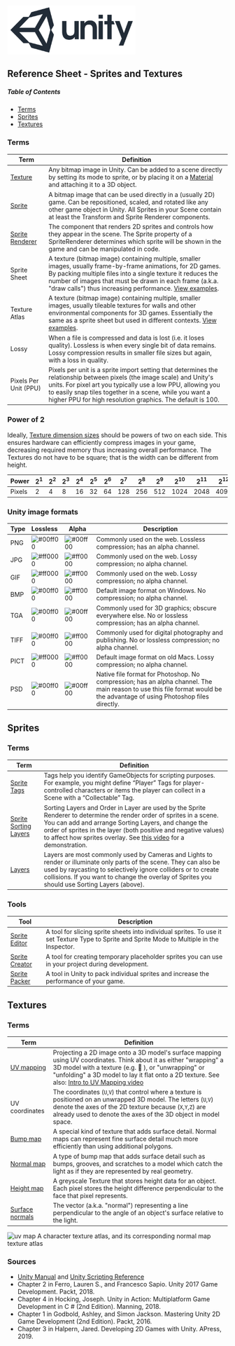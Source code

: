 

![unity logo](images/unity-logo-293w.png)

## Reference Sheet - Sprites and Textures


##### Table of Contents  
- [Terms](#terms)
- [Sprites](#sprites)
- [Textures](#textures)



### Terms

Term | Definition
--- | ---
[Texture](https://docs.unity3d.com/Manual/Textures.html) | Any bitmap image in Unity. Can be added to a scene directly by setting its mode to sprite, or by placing it on a [Material](https://docs.unity3d.com/Manual/Materials.html) and attaching it to a 3D object.
[Sprite](https://docs.unity3d.com/Manual/Sprites.html) | A bitmap image that can be used directly in a (usually 2D) game. Can be repositioned, scaled, and rotated like any other game object in Unity. All Sprites in your Scene contain at least the Transform and Sprite Renderer components. 
[Sprite Renderer](https://docs.unity3d.com/Manual/class-SpriteRenderer.html) | The component that renders 2D sprites and controls how they appear in the scene. The Sprite property of a SpriteRenderer determines which sprite will be shown in the game and can be manipulated in code.
Sprite Sheet | A texture (bitmap image) containing multiple, smaller images, usually frame-by-frame animations, for 2D games. By packing multiple files into a single texture it reduces the number of images that must be drawn in each frame (a.k.a. "draw calls") thus increasing performance. [View examples](https://www.google.com/search?q=sprite+sheet&safe=off&tbm=isch).
Texture Atlas | A texture (bitmap image) containing multiple, smaller images, usually tileable textures for walls and other environmental components for 3D games. Essentially the same as a sprite sheet but used in different contexts. [View examples](https://www.google.com/search?q=texture+atlas&safe=off&tbm=isch).
Lossy | When a file is compressed and data is lost (i.e. it loses quality). Lossless is when every single bit of data remains. Lossy compression results in smaller file sizes but again, with a loss in quality.
Pixels Per Unit (PPU) | Pixels per unit is a sprite import setting that determines the relationship between pixels (the image scale) and Unity's units. For pixel art you typically use a low PPU, allowing you to easily snap tiles together in a scene, while you want a higher PPU for high resolution graphics. The default is 100. 



### Power of 2

Ideally, [Texture dimension sizes](https://docs.unity3d.com/Manual/ImportingTextures.html#TextureSizes) should be powers of two on each side. This ensures hardware can efficiently compress images in your game, decreasing required memory thus increasing overall performance. The Textures do not have to be square; that is the width can be different from height. 

Power | 2<sup>1</sup> | 2<sup>2</sup> | 2<sup>3</sup> | 2<sup>4</sup> | 2<sup>5</sup> | 2<sup>6</sup> | 2<sup>7</sup> | 2<sup>8</sup> | 2<sup>9</sup> | 2<sup>10</sup> | 2<sup>11</sup> | 2<sup>12</sup>
--- | --- | --- | --- | --- | --- | --- | --- | --- | --- | --- | --- | ---
Pixels | 2 | 4 | 8 | 16 | 32 | 64 | 128 | 256 | 512 | 1024 | 2048 | 4096





### Unity image formats

Type | Lossless | Alpha | Description
--- | :--- | --- | ---
PNG | ![#00ff00](https://placehold.it/15/00ff00/000000?text=+) | ![#00ff00](https://placehold.it/15/00ff00/000000?text=+) | Commonly used on the web. Lossless compression; has an alpha channel.
JPG | ![#ff0000](https://placehold.it/15/ff0000/000000?text=+) | ![#ff0000](https://placehold.it/15/ff0000/000000?text=+) | Commonly used on the web. Lossy compression; no alpha channel.
GIF | ![#ff0000](https://placehold.it/15/ff0000/000000?text=+) | ![#ff0000](https://placehold.it/15/ff0000/000000?text=+) | Commonly used on the web. Lossy compression; no alpha channel.
BMP | ![#00ff00](https://placehold.it/15/00ff00/000000?text=+) | ![#ff0000](https://placehold.it/15/ff0000/000000?text=+) | Default image format on Windows. No compression; no alpha channel.
TGA | ![#00ff00](https://placehold.it/15/00ff00/000000?text=+) | ![#00ff00](https://placehold.it/15/00ff00/000000?text=+) | Commonly used for 3D graphics; obscure everywhere else. No or lossless compression; has an alpha channel.
TIFF | ![#00ff00](https://placehold.it/15/00ff00/000000?text=+) | ![#ff0000](https://placehold.it/15/ff0000/000000?text=+) | Commonly used for digital photography and publishing. No or lossless compression; no alpha channel.
PICT | ![#ff0000](https://placehold.it/15/ff0000/000000?text=+) | ![#ff0000](https://placehold.it/15/ff0000/000000?text=+) | Default image format on old Macs. Lossy compression; no alpha channel.
PSD | ![#00ff00](https://placehold.it/15/00ff00/000000?text=+) | ![#00ff00](https://placehold.it/15/00ff00/000000?text=+) | Native file format for Photoshop. No compression; has an alpha channel. The main reason to use this file format would be the advantage of using Photoshop files directly.








## Sprites


### Terms

Term | Definition
--- | ---
[Sprite Tags](https://docs.unity3d.com/Manual/Tags.html) | Tags help you identify GameObjects for scripting purposes. For example, you might define “Player” Tags for player-controlled characters or items the player can collect in a Scene with a “Collectable” Tag.
[Sprite Sorting Layers](https://docs.unity3d.com/Manual/class-TagManager.html) | Sorting Layers and Order in Layer are used by the Sprite Renderer to determine the render order of sprites in a scene. You can add and arrange Sorting Layers, and change the order of sprites in the layer (both positive and negative values) to affect how sprites overlay. See [this video](https://unity3d.com/learn/tutorials/topics/2d-game-creation/sorting-layers) for a demonstration.
[Layers](https://docs.unity3d.com/Manual/Layers.html) | Layers are most commonly used by Cameras and Lights to render or illuminate only parts of the scene. They can also be used by raycasting to selectively ignore colliders or to create collisions. If you want to change the overlay of Sprites you should use Sorting Layers (above).


### Tools

Tool | Description
--- | ---
[Sprite Editor](https://docs.unity3d.com/Manual/SpriteEditor.html) | A tool for slicing sprite sheets into individual sprites. To use it set Texture Type to Sprite and Sprite Mode to Multiple in the Inspector.
[Sprite Creator](https://docs.unity3d.com/Manual/SpriteCreator.html) | A tool for creating temporary placeholder sprites you can use in your project during development.
[Sprite Packer](https://docs.unity3d.com/Manual/SpritePacker.html) | A tool in Unity to pack individual sprites and increase the performance of your game.






## Textures



### Terms

Term | Definition
--- | ---
[UV mapping](https://en.wikipedia.org/wiki/UV_mapping) | Projecting a 2D image onto a 3D model's surface mapping using UV coordinates. Think about it as either "wrapping" a 3D model with a texture (e.g. 🎁 ), or "unwrapping" or "unfolding" a 3D model to lay it flat onto a 2D texture. See also: [Intro to UV Mapping video](https://www.youtube.com/watch?v=iIvTUDgaXik)
UV coordinates | The coordinates (`U`,`V`) that control where a texture is positioned on an unwrapped 3D model. The letters (`U`,`V`) denote the axes of the 2D texture because (`X`,`Y`,`Z`) are already used to denote the axes of the 3D object in model space. 
[Bump map](https://docs.unity3d.com/Manual/StandardShaderMaterialParameterNormalMap.html) | A special kind of texture that adds surface detail. Normal maps can represent fine surface detail much more efficiently than using additional polygons.
[Normal map](https://docs.unity3d.com/Manual/StandardShaderMaterialParameterNormalMap.html) | A type of bump map that adds surface detail such as bumps, grooves, and scratches to a model which catch the light as if they are represented by real geometry. 
[Height map](https://docs.unity3d.com/Manual/StandardShaderMaterialParameterNormalMap.html) | A greyscale Texture that stores height data for an object. Each pixel stores the height difference perpendicular to the face that pixel represents.
[Surface normals](https://docs.unity3d.com/Manual/StandardShaderMaterialParameterNormalMap.html) | The vector (a.k.a. "normal") representing a line perpendicular to the angle of an object's surface relative to the light. 


![uv map](https://docs.unity3d.com/uploads/Main/BumpMapColourMapAstrellaExample.jpg)
A character texture atlas, and its corresponding normal map texture atlas







### Sources
* [Unity Manual](https://docs.unity3d.com/Manual/index.html) and [Unity Scripting Reference](https://docs.unity3d.com/ScriptReference/index.html)
* Chapter 2 in Ferro, Lauren S., and Francesco Sapio. Unity 2017 Game Development. Packt, 2018.
* Chapter 4 in Hocking, Joseph. Unity in Action: Multiplatform Game Development in C # (2nd Edition). Manning, 2018.
* Chapter 1 in Godbold, Ashley, and Simon Jackson. Mastering Unity 2D Game Development (2nd Edition). Packt, 2016. 
* Chapter 3 in Halpern, Jared. Developing 2D Games with Unity. APress, 2019.





